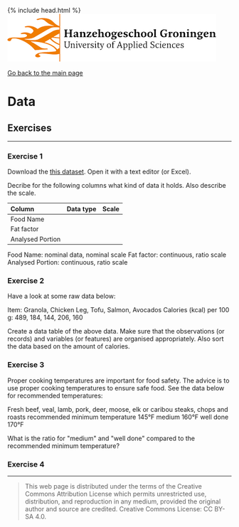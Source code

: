 {% include head.html %}
![Hanze](../hanze/hanze.png)

[Go back to the main page](../index.md)


# Data

## Exercises

---

### Exercise 1

Download the [this dataset](https://www.kaggle.com/datasets/vinitshah0110/food-composition).
Open it with a text editor (or Excel).

Decribe for the following columns what kind of data it holds. Also describe the scale.

|Column           |Data type       |Scale            |
|:----------------|:---------------|:----------------|
|Food Name        |                |                 |
|Fat factor       |                |                 |
|Analysed Portion |                |                 |

Food Name: nominal data, nominal scale
Fat factor: continuous, ratio scale
Analysed Portion: continuous, ratio scale


### Exercise 2

Have a look at some raw data below:

Item: Granola, Chicken Leg, Tofu, Salmon, Avocados
Calories (kcal) per 100 g: 489, 184, 144, 206, 160

Create a data table of the above data.
Make sure that the observations (or records) and variables (or features) are organised appropriately. Also sort the data based on the amount of calories.

### Exercise 3

Proper cooking temperatures are important for food safety.
The advice is to use proper cooking temperatures to ensure safe food.
See the data below for recommended temperatures:

Fresh beef, veal, lamb, pork, deer, moose, elk or caribou steaks, chops and roasts
recommended minimum temperature	145°F
medium	160°F
well done	170°F

What is the ratio for "medium" and "well done" compared to the recommended minimum temperature?

### Exercise 4


---


>This web page is distributed under the terms of the Creative Commons Attribution License which permits unrestricted use, distribution, and reproduction in any medium, provided the original author and source are credited.
>Creative Commons License: CC BY-SA 4.0.

